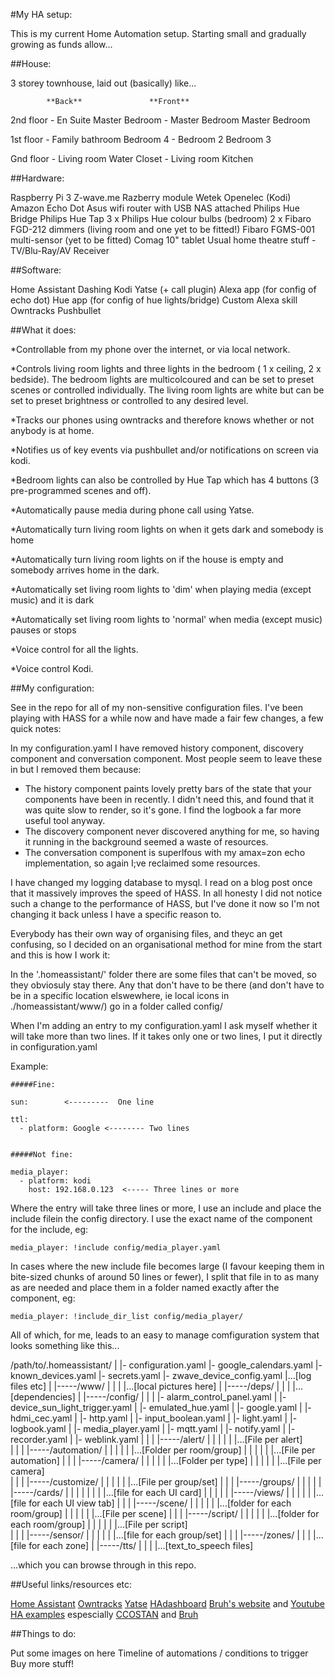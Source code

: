 #My HA setup:

This is my current Home Automation setup.  Starting small and gradually growing as funds allow...

##House:

3 storey townhouse, laid out (basically) like...

            **Back**               **Front**

2nd floor - En Suite           Master Bedroom
          - Master Bedroom     Master Bedroom

1st floor - Family bathroom    Bedroom 4
          - Bedroom 2          Bedroom 3

Gnd floor - Living room        Water Closet
          - Living room        Kitchen


##Hardware:

Raspberry Pi 3
Z-wave.me Razberry module
Wetek Openelec (Kodi)
Amazon Echo Dot
Asus wifi router with USB NAS attached
Philips Hue Bridge
Philips Hue Tap
3 x Philips Hue colour bulbs (bedroom)
2 x Fibaro FGD-212 dimmers (living room and one yet to be fitted!)
Fibaro FGMS-001 multi-sensor (yet to be fitted)
Comag 10" tablet
Usual home theatre stuff - TV/Blu-Ray/AV Receiver

##Software:

Home Assistant
Dashing
Kodi
Yatse (+ call plugin)
Alexa app (for config of echo dot)
Hue app (for config of hue lights/bridge)
Custom Alexa skill
Owntracks
Pushbullet

##What it does:

*Controllable from my phone over the internet, or via local network.

*Controls living room lights and three lights in the bedroom ( 1 x ceiling, 2 x bedside).  The bedroom lights are multicolcoured and can be set to preset scenes or controlled individually.  The living room lights are white but can be set to preset brightness or controlled to any desired level.

*Tracks our phones using owntracks and therefore knows whether or not anybody is at home.

*Notifies us of key events via pushbullet and/or notifications on screen via kodi.

*Bedroom lights can also be controlled by Hue Tap which has 4 buttons (3 pre-programmed scenes and off).

*Automatically pause media during phone call using Yatse.

*Automatically turn living room lights on when it gets dark and somebody is home

*Automatically turn living room lights on if the house is empty and somebody arrives home in the dark.

*Automatically set living room lights to 'dim' when playing media (except music) and it is dark

*Automatically set living room lights to 'normal' when media (except music) pauses or stops

*Voice control for all the lights.

*Voice control Kodi.

##My configuration:

See in the repo for all of my non-sensitive configuration files.  I've been playing with HASS for a while now and have made a fair few changes, a few quick notes:

In my configuration.yaml I have removed history component, discovery component and conversation component. Most people seem to leave these in but I removed them because:

 - The history component paints lovely pretty bars of the state that your components have been in recently.  I didn't need this, and found that it was quite slow to render, so it's gone.  I find the logbook a far more useful tool anyway.
 - The discovery component never discovered anything for me, so having it running in the background seemed a waste of resources.
 - The conversation component is superlfous with my amax=zon echo implementation, so again I;ve reclaimed some resources.
 
I have changed my logging database to mysql.  I read on a blog post once that it massively improves the speed of HASS.  In all honesty I did not notice such a change to the performance of HASS, but I've done it now so I'm not changing it back unless I have a specific reason to. 

Everybody has their own way of organising files, and theyc an get confusing, so I decided on an organisational method for mine from the start and this is how I work it:

In the '.homeassistant/' folder there are some files that can't be moved, so they obviosuly stay there.  Any that don't have to be there (and don't have to be in a specific location elswewhere, ie local icons in ./homeassistant/www/) go in a folder called config/

When I'm adding an entry to my configuration.yaml I ask myself whether it will take more than two lines.  If it takes only one or two lines, I put it directly in configuration.yaml

Example:
```
#####Fine:

sun:        <---------  One line

ttl:
  - platform: Google <-------- Two lines
  

#####Not fine:

media_player:
  - platform: kodi
    host: 192.168.0.123  <----- Three lines or more
```

	
	
Where the entry will take three lines or more, I use an include and place the include filein the config directory.  I use the exact name of the component for the include, eg:
```
media_player: !include config/media_player.yaml
```

In cases where the new include file becomes large (I favour keeping them in bite-sized chunks of around 50 lines or fewer), I split that file in to as many as are needed and place them in a folder named exactly after the component, eg:
```
media_player: !include_dir_list config/media_player/
```

All of which, for me, leads to an easy to manage comfiguration system that looks something like this...

/path/to/.homeassistant/
        |
        |- configuration.yaml
		|- google_calendars.yaml
        |- known_devices.yaml
        |- secrets.yaml
		|- zwave_device_config.yaml
        |...[log files etc]
        |
        |-----/www/
        |     |
        |     |...[local pictures here]
        |
        |-----/deps/
        |     |
        |     |...[dependencies]
        |
        |-----/config/
        |     |
		|     |- alarm_control_panel.yaml
        |     |- device_sun_light_trigger.yaml
        |     |- emulated_hue.yaml
		|     |- google.yaml
        |     |- hdmi_cec.yaml
        |     |- http.yaml
		|     |- input_boolean.yaml
        |     |- light.yaml
        |     |- logbook.yaml
        |     |- media_player.yaml
        |     |- mqtt.yaml
		|     |- notify.yaml
        |     |- recorder.yaml
        |     |- weblink.yaml
        |     |
        |     |-----/alert/
        |     |     |
        |     |     |...[File per alert]		
        |     |
        |     |-----/automation/
        |     |     |
        |     |     |...[Folder per room/group]
        |     |           |
		|     |           |...[File per automation]
        |     |
        |     |-----/camera/
        |     |     |
        |     |     |...[Folder per type]
        |     |           |
		|     |           |...[File per camera]		
        |     |
        |     |-----/customize/
        |     |     |
        |     |     |...[File per group/set]
        |     |
        |     |-----/groups/
        |     |     |
        |     |     |-----/cards/
        |     |     |     |
        |     |     |     |...[file for each UI card]
        |     |     |
        |     |     |-----/views/
        |     |           |
        |     |           |...[file for each UI view tab]
        |     |
        |     |-----/scene/
        |     |     |
        |     |     |...[folder for each room/group]
        |     |           |
		|     |           |...[File per scene]
        |     |
        |     |-----/script/
        |     |     |
        |     |     |...[folder for each room/group]
        |     |           |
		|     |           |...[File per script]		
		|     |
        |     |-----/sensor/
        |     |     |
        |     |     |...[file for each group/set]
        |     |
        |     |-----/zones/
        |           |
        |           |...[file for each zone]
		|
		|-----/tts/
        |     |
        |     |...[text_to_speech files]		
				
...which you can browse through in this repo.

##Useful links/resources etc:

[Home Assistant](http://home-assistant.io)
[Owntracks](http://owntracks.org/)
[Yatse](http://yatse.tv/redmine/projects/yatse)
[HAdashboard](http://home-assistant.io/docs/ecosystem/hadashboard/dash_config/)
[Bruh's website](http://www.bruhautomation.com/) and [Youtube](https://www.youtube.com/c/bruhautomation1)
[HA examples](https://home-assistant.io/cookbook/) espescially [CCOSTAN](https://github.com/CCOSTAN/Home-AssistantConfig) and [Bruh](https://github.com/bruhautomation/BRUH3-Home-Assistant-Configuration)


##Things to do:

Put some images on here
Timeline of automations / conditions to trigger
Buy more stuff!